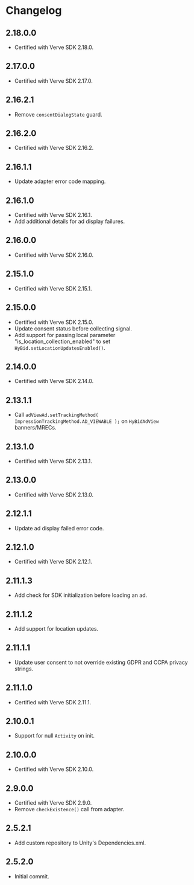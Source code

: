 # Changelog

## 2.18.0.0
* Certified with Verve SDK 2.18.0.

## 2.17.0.0
* Certified with Verve SDK 2.17.0.

## 2.16.2.1
* Remove `consentDialogState` guard.

## 2.16.2.0
* Certified with Verve SDK 2.16.2.

## 2.16.1.1
* Update adapter error code mapping.

## 2.16.1.0
* Certified with Verve SDK 2.16.1.
* Add additional details for ad display failures.

## 2.16.0.0
* Certified with Verve SDK 2.16.0.

## 2.15.1.0
* Certified with Verve SDK 2.15.1.

## 2.15.0.0
* Certified with Verve SDK 2.15.0.
* Update consent status before collecting signal.
* Add support for passing local parameter "is_location_collection_enabled" to set `HyBid.setLocationUpdatesEnabled()`.

## 2.14.0.0
* Certified with Verve SDK 2.14.0.

## 2.13.1.1
* Call `adViewAd.setTrackingMethod( ImpressionTrackingMethod.AD_VIEWABLE );` on `HyBidAdView` banners/MRECs.

## 2.13.1.0
* Certified with Verve SDK 2.13.1.

## 2.13.0.0
* Certified with Verve SDK 2.13.0.

## 2.12.1.1
* Update ad display failed error code.

## 2.12.1.0
* Certified with Verve SDK 2.12.1.

## 2.11.1.3
* Add check for SDK initialization before loading an ad.

## 2.11.1.2
* Add support for location updates.

## 2.11.1.1
* Update user consent to not override existing GDPR and CCPA privacy strings.

## 2.11.1.0
* Certified with Verve SDK 2.11.1.

## 2.10.0.1
* Support for null `Activity` on init.

## 2.10.0.0
* Certified with Verve SDK 2.10.0.

## 2.9.0.0
* Certified with Verve SDK 2.9.0.
* Remove `checkExistence()` call from adapter.

## 2.5.2.1
* Add custom repository to Unity's Dependencies.xml.

## 2.5.2.0
* Initial commit.
